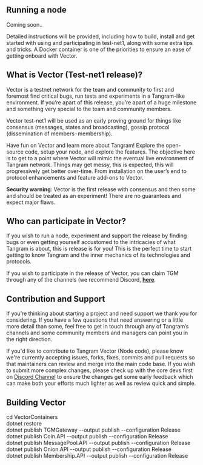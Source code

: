 ## Running a node
Coming soon..

Detailed instructions will be provided, including how to build, install and get started with using and participating in test-net1, along with some extra tips and tricks. A Docker container is one of the priorities to ensure an ease of getting onboard with Vector. 


## What is Vector (Test-net1 release)?
Vector is a testnet network for the team and community to first and foremost find critical bugs, run tests and experiments in a Tangram-like environment. If you’re apart of this release, you’re apart of a huge milestone and something very special to the team and community members.

Vector test-net1 will be used as an early proving ground for things like consensus (messages, states and broadcasting), gossip protocol (dissemination of members - membership).

Have fun on Vector and learn more about Tangram! Explore the open-source code, setup your node, and explore the features. The objective here is to get to a point where Vector will mimic the eventual live environment of Tangram network. Things may get messy, this is expected, this will progressively get better over-time. From installation on the user’s end to protocol enhancements and feature add-ons to Vector.

**Security warning**: Vector is the first release with consensus and then some and should be treated as an experiment! There are no guarantees and expect major flaws.

## Who can participate in Vector?
If you wish to run a node, experiment and support the release by finding bugs or even getting yourself accustomed to the intricacies of what Tangram is about, this is release is for you! This is the perfect time to start getting to know Tangram and the inner mechanics of its technologies and protocols.

If you wish to participate in the release of Vector, you can claim TGM through any of the channels (we recommend Discord, [**here**](https://discord.gg/w4t8hqg).

## Contribution and Support

If you’re thinking about starting a project and need support we thank you for considering. If you have a few questions that need answering or a little more detail than some, feel free to get in touch through any of Tangram’s channels and some community members and managers can point you in the right direction.

If you'd like to contribute to Tangram Vector (Node code), please know we're currently accepting issues, forks, fixes, commits and pull requests so that maintainers can review and merge into the main code base. If you wish to submit more complex changes, please check up with the core devs first on [Discord Channel](https://discord.gg/cZ8NtsY) to ensure the changes get some early feedback which can make both your efforts much lighter as well as review quick and simple.

## Building Vector
cd VectorContainers  
dotnet restore  
dotnet publish TGMGateway --output publish --configuration Release  
dotnet publish Coin.API --output publish --configuration Release  
dotnet publish MessagePool.API --output publish --configuration Release  
dotnet publish Onion.API --output publish --configuration Release  
dotnet publish Membership.API --output publish --configuration Release   
